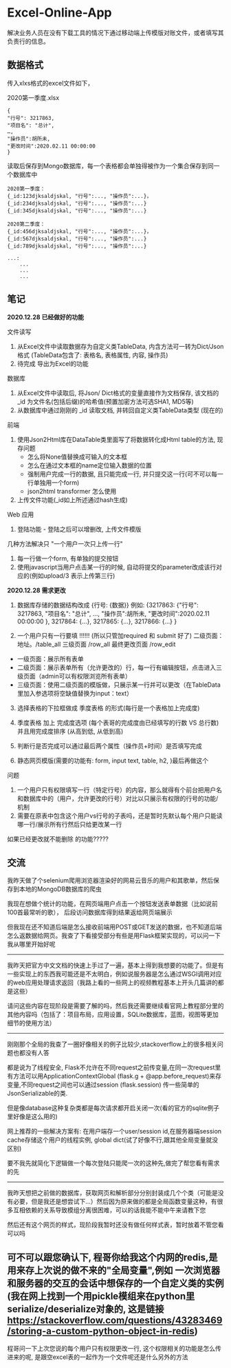 # Excel-Online-App
 
解决业务人员在没有下载工具的情况下通过移动端上传模版对账文件，或者填写其负责行的信息。



## 数据格式
传入xlxs格式的excel文件如下，

2020第一季度.xlsx
```
{
"行号": 3217863, 
"项目名": "总计",
…, 
"操作员":胡所未,
"更改时间":2020.02.11 00:00:00 
}
```

读取后保存到Mongo数据库，每一个表格都会单独得被作为一个集合保存到同一个数据库中
```
2020第一季度：
{_id:123djksaldjskal, "行号":..., "操作员":...}，
{_id:234djksaldjskal, "行号":..., "操作员":...}
{_id:345djksaldjskal, "行号":..., "操作员":...}

2020第二季度：
{_id:456djksaldjskal, "行号":..., "操作员":...}，
{_id:567djksaldjskal, "行号":..., "操作员":...}
{_id:789djksaldjskal, "行号":..., "操作员":...}

...:
    ...
    ...
    ...
```



## 笔记

**2020.12.28 已经做好的功能**

文件读写
1. 从Excel文件中读取数据存为自定义类TableData, 内含方法可一转为Dict/Json格式 (TableData包含了: 表格名, 表格属性, 内容, 操作员)
2. 待完成 导出为Excel的功能

数据库
1. 从Excel文件中读取后, 将Json/ Dict格式的变量直接作为文档保存, 该文档的 _id 为文件名(包括后缀)的哈希值(预置加密方法可选SHA1, MD5等)
2. 从数据库中通过刚刚的 _id 读取文档, 并转回自定义类TableData类型 (现在的)

前端
1. 使用Json2Html库在DataTable类里面写了将数据转化成Html table的方法, 现存问题
    - 怎么将None值替换成可输入的文本框
    - 怎么在通过文本框的name定位输入数据的位置
    - 强制用户完成一行的数据, 且只能完成一行, 并只提交这一行(可不可以每一行单独用一个form)
    - json2html transformer 怎么使用
2. 上传文件功能(_id如上所述通过hash生成)

Web 应用
1. 登陆功能 - 登陆之后可以增删改, 上传文件模版


几种方法解决只 "一个用户一次只上传一行"
1. 每一行做一个form, 有单独的提交按钮
2. 使用javascript当用户点击某一行的时候, 自动将提交的parameter改成该行对应的(例如upload/3 表示上传第三行)


**2020.12.28 需求更改**


1. 数据库存储的数据结构改成 {行号: {数据}}
	例如: 
	{3217863: 
		{"行号": 3217863, 
		"项目名": "总计",
		…, 
		"操作员":胡所未,
		"更改时间":2020.02.11 00:00:00 },
	3217864: {…},
	3217865: {…},
	3217866: {…}
	}

2. 一个用户只有一行要填 !!!!!! (所以只管加required 和 submit 好了) 二级页面：地址。/table_all 三级页面 /row_all 最终更改页面 /row_edit

- 一级页面：展示所有表单
- 二级页面：展示表单所有（允许更改的）行，每一行有编辑按钮，点击进入三级页面（admin可以有权限浏览所有表单）
- 三级页面：使用二级页面的模版做，只展示某一行并可以更改（在TableData里加入参选项将空缺值替换为input：text）


3. 选择表格的下拉框做成 季度表格 的形式(每行是一个表格加上完成度)

4. 季度表格 加上 完成度选项 (每个表哥的完成度由已经填写的行数 VS 总行数) 并且用完成度排序 (从高到低, 从低到高)

5. 判断行是否完成可以通过最后两个属性（操作员+时间）是否填写完成

6. 静态网页模版(需要的功能有: form, input text, table, h2, )最后再做这个


问题
1. 一个用户只有权限填写一行（特定行号）的内容，那么就得有个前台把用户名和数据库中的（用户，允许更改的行号）对比以只展示有权限的行号的功能/机制
2. 需要在原表中包含这个用户vs行号的子表吗，还是暂时先默认每个用户只能读哪一行/展示所有行然后只给更改某一行

如果已经更改就不能删除 的功能?????





## 交流
我昨天做了个selenium爬用浏览器渲染好的网易云音乐的用户和其歌单，然后保存到本地的MongoDB数据库的爬虫

我现在想做个统计的功能，在网页端用户点击一个按钮发送表单数据（比如说前100首最常听的歌）， 后段访问数据库得到结果返给网页端展示

但我现在还不知道后端是怎么接收前端用POST或GET发送的数据，也不知道后端怎么返数据给网页。我查了下看接受部分有些是用Flask框架实现的，可以问一下我从哪里开始好呢

----------

我昨天把官方中文文档的快速上手过了一遍，基本上得到我想要的功能了。但是有一些实现上的东西我可能还是不太明白，例如说服务器是怎么通过WSGI调用对应的web应用处理请求返回（我路上看的一些网上的视频教程基本上开头几篇讲的都是这些）

请问这些内容在现阶段是需要了解的吗，然后我还需要继续看官网上教程部分里的其他内容吗（包括了：项目布局，应用设置，SQLite数据库，蓝图，视图等更加细节的使用方法）


----------

刚刚那个全局的我查了一圈好像相关的例子比较少,stackoverflow上的很多相关问题也都没有人答

都是说为了线程安全, Flask不允许在不同request之前传变量,在同一次request里有方法可以用ApplicationContextGlobal (flask.g + @app.before_request)来存变量,不同request之间也可以通过session (flask.session) 传一些简单的JsonSerializable的类. 

但是像database这种复杂类都是每次请求都开启关闭一次(看的官方的sqlite例子里好像是这么用的)

网上推荐的一些解决方案有: 在用户端存一个user/session id,在服务器端session cache存储这个用户的线程实例, global dict(试了好像不行,跟其他全局变量就没区别)

要不我先就简化下逻辑做一个每次登陆只能爬一次的这种先,做完了帮您看有需求的先

----------

我昨天想把之前做的数据库，获取网页和解析部分分别封装成几个个类（可能是没有必要，但是我还是想尝试下...）然后因为原来做的都是全局函数变量这种，有很多互相依赖的关系导致模组分离很困难，可以的话我能不能中午来请教下您

然后还有这个网页的样式，现阶段我暂时还没有做任何样式表，暂时放着不管您看可以吗

可不可以跟您确认下, 程哥你给我这个内网的redis,是用来存上次说的做不来的"全局变量",例如 一次浏览器和服务器的交互的会话中想保存的一个自定义类的实例 (我在网上找到一个用pickle模组来在python里serialize/deserialize对象的, 这是链接 https://stackoverflow.com/questions/43283469/storing-a-custom-python-object-in-redis)
---------- 

程哥问一下上次您说的每个用户只有权限更改一行, 这个权限相关的功能是怎么传进来的呢, 是跟空excel表的一起作为一个文件呢还是什么另外的方法

